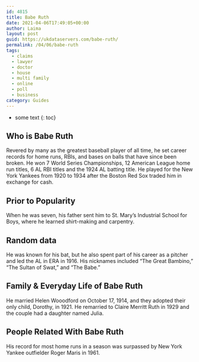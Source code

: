 ```yaml
---
id: 4815
title: Babe Ruth
date: 2021-04-06T17:49:05+00:00
author: Laima
layout: post
guid: https://ukdataservers.com/babe-ruth/
permalink: /04/06/babe-ruth
tags:
  - claims
  - lawyer
  - doctor
  - house
  - multi family
  - online
  - poll
  - business
category: Guides
---
```


* some text
{: toc}


## Who is Babe Ruth
                  
                  
                  
Revered by many as the greatest baseball player of all time, he set career records for home runs, RBIs, and bases on balls that have since been broken. He won 7 World Series Championships, 12 American League home run titles, 6 AL RBI titles and the 1924 AL batting title. He played for the New York Yankees from 1920 to 1934 after the Boston Red Sox traded him in exchange for cash.
                  
              
            
              
            
                
                
                
## Prior to Popularity
                  
                  
                  
When he was seven, his father sent him to St. Mary&#8217;s Industrial School for Boys, where he learned shirt-making and carpentry. 
                  
              
            
              
            
                
                
                
## Random data
                  
                  
                  
He was known for his bat, but he also spent part of his career as a pitcher and led the AL in ERA in 1916. His nicknames included &#8220;The Great Bambino,&#8221; &#8220;The Sultan of Swat,&#8221; and &#8220;The Babe.&#8221;
                  
              
            
              
            
                
                
                
## Family & Everyday Life of Babe Ruth
                  
                  
                  
He married Helen Wooodford on October 17, 1914, and they adopted their only child, Dorothy, in 1921. He remarried to Claire Merritt Ruth in 1929 and the couple had a daughter named Julia.
                  
              
            
              
            
                
                
                
## People Related With Babe Ruth
                  
                  
                  
His record for most home runs in a season was surpassed by New York Yankee outfielder Roger Maris in 1961.
                  
              
            
              
            
                
              
            
              
              
            
            
              
            
          
          
          